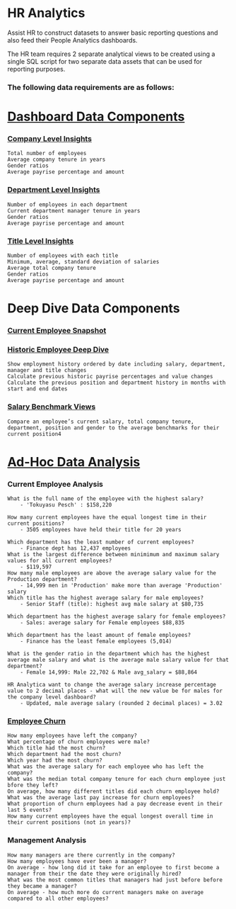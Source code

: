 # HR Analytics
Assist HR to construct datasets to answer basic reporting questions and also feed their People Analytics dashboards.

The HR team requires 2 separate analytical views to be created using a single SQL script for two separate data assets that can be used for reporting purposes.

### The following data requirements are as follows:

# [Dashboard Data Components](https://github.com/ajm-data/HR_analytics_company_department/tree/main/dashboard_data_components)


### [Company Level Insights](https://github.com/ajm-data/HR_analytics_company_department/blob/main/dashboard_data_components/company_level_insights.json)


    Total number of employees 
    Average company tenure in years
    Gender ratios
    Average payrise percentage and amount

### [Department Level Insights](https://github.com/ajm-data/HR_analytics_company_department/blob/main/dashboard_data_components/department_level_insights.json)

    Number of employees in each department
    Current department manager tenure in years
    Gender ratios
    Average payrise percentage and amount

### [Title Level Insights](https://github.com/ajm-data/HR_analytics_company_department/blob/main/dashboard_data_components/title_level_insights.json)

    Number of employees with each title
    Minimum, average, standard deviation of salaries
    Average total company tenure
    Gender ratios
    Average payrise percentage and amount

# Deep Dive Data Components

### [Current Employee Snapshot](https://github.com/ajm-data/HR_analytics_company_department/blob/main/deep_dive_data_components/current_snapshot.pgsql)
### [Historic Employee Deep Dive](https://github.com/ajm-data/HR_analytics_company_department/blob/main/deep_dive_data_components/historic_employee_records.pgsql)

    Show employment history ordered by date including salary, department, manager and title changes    
    Calculate previous historic payrise percentages and value changes
    Calculate the previous position and department history in months with start and end dates

### [Salary Benchmark Views](https://github.com/ajm-data/HR_analytics_company_department/blob/main/deep_dive_data_components/salary_benchmark_views.pgsql)
    Compare an employee’s current salary, total company tenure, department, position and gender to the average benchmarks for their current position4


# [Ad-Hoc Data Analysis](https://github.com/ajm-data/HR_analytics_company_department/tree/main/ad-hoc_analysis)

### Current Employee Analysis
    
    What is the full name of the employee with the highest salary?
        - 'Tokuyasu Pesch' : $158,220
        
    How many current employees have the equal longest time in their current positions?
        - 3505 employees have held their title for 20 years
    
    Which department has the least number of current employees?
        - Finance dept has 12,437 employees
    What is the largest difference between minimimum and maximum salary values for all current employees?
        - $119,597
    How many male employees are above the average salary value for the Production department?
        - 14,999 men in 'Production' make more than average 'Production' salary
    Which title has the highest average salary for male employees?
        - Senior Staff (title): highest avg male salary at $80,735

    Which department has the highest average salary for female employees?
        - Sales: average salary for Female employees $88,835

    Which department has the least amount of female employees?
        - Finance has the least female employees (5,014)

    What is the gender ratio in the department which has the highest average male salary and what is the average male salary value for that department?
        - Female 14,999: Male 22,702 & Male avg_salary = $88,864
    
    HR Analytica want to change the average salary increase percentage value to 2 decimal places - what will the new value be for males for the company level dashboard?
        - Updated, male average salary (rounded 2 decimal places) = 3.02

### [Employee Churn](https://github.com/ajm-data/HR_analytics_company_department/blob/main/ad-hoc_analysis/churn_analysis.pgsql)

    
    How many employees have left the company?
    What percentage of churn employees were male?
    Which title had the most churn?
    Which department had the most churn?
    Which year had the most churn?
    What was the average salary for each employee who has left the company?
    What was the median total company tenure for each churn employee just bfore they left?
    On average, how many different titles did each churn employee hold?
    What was the average last pay increase for churn employees?
    What proportion of churn employees had a pay decrease event in their last 5 events?
    How many current employees have the equal longest overall time in their current positions (not in years)?


### Management Analysis

    
    How many managers are there currently in the company?
    How many employees have ever been a manager?
    On average - how long did it take for an employee to first become a manager from their the date they were originally hired?
    What was the most common titles that managers had just before before they became a manager?
    On average - how much more do current managers make on average compared to all other employees?



